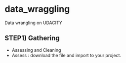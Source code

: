 # data_wraggling
Data wrangling on UDACITY

## STEP1) Gathering
  - Assessing and Cleaning
  - Assess : download the file and import to your project.
  
